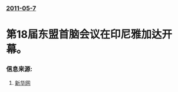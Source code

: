### [2011-05-7](/news/2011/05/7/index.md)

##### 
# 第18届东盟首脑会议在印尼雅加达开幕。




### 信息来源:

1. [新华网](http://news.xinhuanet.com/world/2011-05/07/c_121389220.htm)
